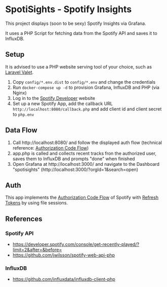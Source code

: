 # SpotiSights - Spotify Insights

This project displays (soon to be sexy) Spotify Insights via Grafana.

It uses a PHP Script for fetching data from the Spotify API and saves it to InfluxDB.

## Setup

It is advised to use a PHP website serving tool of your choice, such as [Laravel Valet].

1. Copy ``config/*.env.dist`` to ``config/*.env`` and change the credentials
2. Run ``docker-compose up -d`` to provision Grafana, InfluxDB and PHP (via Nginx)
3. Log in to the [Spotify Developer] website
4. Set up a new Spotify App, add the callback URL ``http://localhost:8080/callback.php`` and add client id and client secret to ``php.env``

## Data Flow

1. Call http://localhost:8080/ and follow the displayed auth flow (technical reference: [Authorization Code Flow])
2. app.php is called and collects recent tracks fron the authorized user, saves them to InfluxDB and prompts "done" when finished
3. Open Grafana at http://localhost:3000/ and navigate to the Dashboard "spotisights" (http://localhost:3000/?orgId=1&search=open)

## Auth

This app implements the [Authorization Code Flow] of Spotify with [Refresh Tokens] by using file sessions.


## References

### Spotify API
- https://developer.spotify.com/console/get-recently-played/?limit=2&after=&before=
- https://github.com/jwilsson/spotify-web-api-php

### InfluxDB
- https://github.com/influxdata/influxdb-client-php

[Authorization Code Flow]: https://developer.spotify.com/documentation/general/guides/authorization/code-flow/
[Laravel Valet]: https://laravel.com/docs/master/valet
[Refresh Tokens]: https://github.com/jwilsson/spotify-web-api-php/blob/main/docs/examples/refreshing-access-tokens.md
[Spotify Developer]: https://developer.spotify.com/dashboard/
